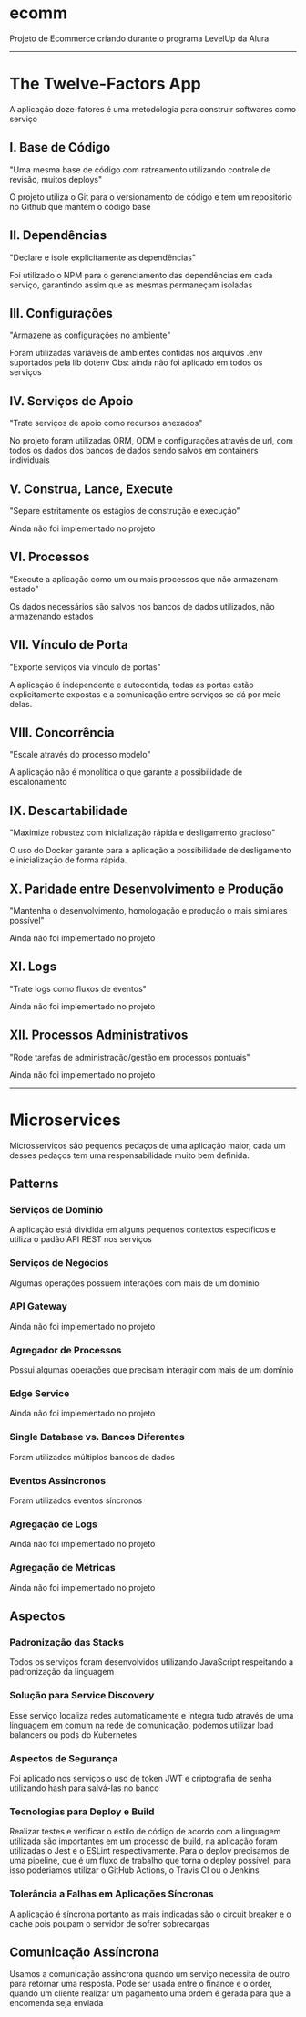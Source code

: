 # ecomm

Projeto de Ecommerce criando durante o programa LevelUp da Alura

------------------------------------------

# The Twelve-Factors App

A aplicação doze-fatores é uma metodologia para construir softwares como serviço

## I. Base de Código
"Uma mesma base de código com ratreamento utilizando controle de revisão, muitos deploys"

O projeto utiliza o Git para o versionamento de código e tem um repositório no Github que mantém o código base

## II. Dependências
"Declare e isole explicitamente as dependências"

Foi utilizado o NPM para o gerenciamento das dependências em cada serviço, garantindo assim que as mesmas permaneçam isoladas

## III. Configurações
"Armazene as configurações no ambiente"

Foram utilizadas variáveis de ambientes contidas nos arquivos .env suportados pela lib dotenv
Obs: ainda não foi aplicado em todos os serviços

## IV. Serviços de Apoio
"Trate serviços de apoio como recursos anexados"

No projeto foram utilizadas ORM, ODM e configurações através de url, com todos os dados dos bancos de dados sendo salvos em containers individuais

## V. Construa, Lance, Execute
"Separe estritamente os estágios de construção e execução"

Ainda não foi implementado no projeto

## VI. Processos
"Execute a aplicação como um ou mais processos que não armazenam estado"

Os dados necessários são salvos nos bancos de dados utilizados, não armazenando estados

## VII. Vínculo de Porta
"Exporte serviços via vínculo de portas"

A aplicação é independente e autocontida, todas as portas estão explicitamente expostas e a comunicação entre serviços se dá por meio delas.

## VIII. Concorrência
"Escale através do processo modelo"

A aplicação não é monolítica o que garante a possibilidade de escalonamento

## IX. Descartabilidade
"Maximize robustez com inicialização rápida e desligamento gracioso"

O uso do Docker garante para a aplicação a possibilidade de desligamento e inicialização de forma rápida.

## X. Paridade entre Desenvolvimento e Produção
"Mantenha o desenvolvimento, homologação e produção o mais similares possível"

Ainda não foi implementado no projeto

## XI. Logs
"Trate logs como fluxos de eventos"

Ainda não foi implementado no projeto

## XII. Processos Administrativos
"Rode tarefas de administração/gestão em processos pontuais"

Ainda não foi implementado no projeto

------------------------------------------

# Microservices

Microsserviços são pequenos pedaços de uma aplicação maior, cada um desses pedaços tem uma responsabilidade muito bem definida.

## Patterns
### Serviços de Domínio
A aplicação está dividida em alguns pequenos contextos específicos e utiliza o padão API REST nos serviços

### Serviços de Negócios
Algumas operações possuem interações com mais de um domínio

### API Gateway
Ainda não foi implementado no projeto

### Agregador de Processos
Possui algumas operações que precisam interagir com mais de um domínio
### Edge Service
Ainda não foi implementado no projeto

### Single Database vs. Bancos Diferentes
Foram utilizados múltiplos bancos de dados

### Eventos Assíncronos
Foram utilizados eventos síncronos

### Agregação de Logs
Ainda não foi implementado no projeto

### Agregação de Métricas
Ainda não foi implementado no projeto

## Aspectos
### Padronização das Stacks
Todos os serviços foram desenvolvidos utilizando JavaScript respeitando a padronização da linguagem

### Solução para Service Discovery
Esse serviço localiza redes automaticamente e integra tudo através de uma linguagem em comum na rede de comunicação, podemos utilizar load balancers ou pods do Kubernetes

### Aspectos de Segurança
Foi aplicado nos serviços o uso de token JWT e criptografia de senha utilizando hash para salvá-las no banco

### Tecnologias para Deploy e Build
Realizar testes e verificar o estilo de código de acordo com a linguagem utilizada são importantes em um processo de build, na aplicação foram utilizadas o Jest e o ESLint respectivamente.
Para o deploy precisamos de uma pipeline, que é um fluxo de trabalho que torna o deploy possível, para isso poderiamos utilizar o GitHub Actions, o Travis CI ou o Jenkins

### Tolerância a Falhas em Aplicações Síncronas
A aplicação é síncrona portanto as mais indicadas são o circuit breaker e o cache pois poupam o servidor de sofrer sobrecargas

## Comunicação Assíncrona
Usamos a comunicação assíncrona quando um serviço necessita de outro para retornar uma resposta. Pode ser usada entre o finance e o order, quando um cliente realizar um pagamento uma ordem é gerada para que a encomenda seja enviada
